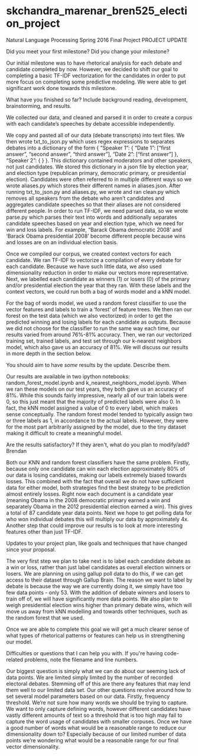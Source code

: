 # skchandra_marenar_bren525_election_project
Natural Language Processing Spring 2016 Final Project
PROJECT UPDATE

Did you meet your first milestone? Did you change your milestone?

Our initial milestone was to have rhetorical analysis for each debate and candidate completed by now. However, we decided to shift our goal to completing a basic TF-IDF vectorization for the candidates in order to put more focus on completing some predictive modeling. We were able to get significant work done towards this milestone. 

What have you finished so far? Include background reading, development, brainstorming, and results.

We collected our data, and cleaned and parsed it in order to create a corpus with each candidate’s speeches by debate accessible independently. 

We copy and pasted all of our data (debate transcripts) into text files. We then wrote txt_to_json.py which uses regex expressions to separates debates into a dictionary of the form { “Speaker 1”: { “Date 1”: [“first answer”, “second answer”, “third answer”], “Date 2”: [“first answer”] }, “Speaker 2”: { } }. This dictionary contained moderators and other speakers, not just candidates. We stored this dictionary in a json file by election year, and election type (republican primary, democratic primary, or presidential election). Candidates were often referred to in multiple different ways so we wrote aliases.py which stores their different names in aliases.json. After running txt_to_json.py and aliases.py, we wrote and ran clean.py which removes all speakers from the debate who aren’t candidates and aggregates candidate speeches so that their aliases are not considered different people. In order to run TF-IDF, we need parsed data, so we wrote parse.py which parses their text into words and additionally separates candidate speeches based on year and election type, which we need for win and loss labels. For example, “Barack Obama democratic 2008’ and ‘Barack Obama presidential 2008’ become different people because wins and losses are on an individual election basis.

Once we compiled our corpus, we created context vectors for each candidate. We ran TF-IDF to vectorize a compilation of every debate for each candidate. Because we have such little data, we also used dimensionality reduction in order to make our vectors more representative. Next, we labelled each candidate as winners (1) or losers (0) of the primary and/or presidential election the year that they ran. With these labels and the context vectors, we could run both a bag of words model and a kNN model. 

For the bag of words model, we used a random forest classifier to use the vector features and labels to train a ‘forest’ of feature trees. We then ran our forest on the test data (which we also vectorized) in order to get the predicted winning and losing labels for each candidate as outputs. Because we did not choose for the classifier to run the same way each time, our results varied from around 76%-81% accuracy. Then, we ran our vectorized training set, trained labels, and test set through our k-nearest neighbors model, which also gave us an accuracy of 81%. We will discuss our results in more depth in the section below. 

You should aim to have *some* results by the update. Describe them. 

Our results are available in two ipython notebooks: random_forest_model.ipynb and k_nearest_neighbors_model.ipynb. When we ran these models on our test years, they both gave us an accuracy of 81%. While this sounds fairly impressive, nearly all of our train labels were 0, so this just meant that the majority of predicted labels were also 0. In fact, the kNN model assigned a value of 0 to every label, which makes sense conceptually. The random forest model tended to typically assign two or three labels as 1, in accordance to the actual labels. However, they were for the most part arbitrarily assigned by the model, due to the tiny dataset making it difficult to create a meaningful model. 

Are the results satisfactory? If they aren't, what do you plan to modify/add? Brendan

Both our KNN and random forest classifiers have the same problem. Firstly, because only one candidate can win each election approximately 80% of our data is losing candidates, making our labels extremely biased towards losses. This combined with the fact that overall we do not have sufficient data for either model, both strategies find the best strategy to be prediction almost entirely losses.
Right now each document is a candidate year (meaning Obama in the 2008 democratic primary earned a win and separately Obama in the 2012 presidential election earned a win). This gives a total of 87 candidate year data points. Next we hope to get polling data for who won individual debates this will multiply our data by approximately 4x. Another step that could improve our results is to look at more interesting features other than just TF-IDF.

Updates to your project plan, like goals and techniques that have changed since your proposal. 

The very first step we plan to take next is to label each candidate debate as a win or loss, rather than just label candidates as overall election winners or losers. We are planning on using gallup poll data to do this, if we can get access to their dataset through Gallup Brain. The reason we want to label by debate is because the way we are currently doing it, we simply have too few data points - only 53. With the addition of debate winners and losers to train off of, we will have significantly more data points. We also plan to weigh presidential election wins higher than primary debate wins, which will move us away from kNN modelling and towards other techniques, such as the random forest that we used. 

Once we are able to complete this goal we will get a much clearer sense of what types of rhetorical patterns or features can help us in strengthening our model. 

Difficulties or questions that I can help you with. If you're having code-related problems, note the filename and line numbers.

Our biggest question is simply what we can do about our seeming lack of data points. We are limited simply limited by the number of recorded electoral debates. Stemming off of this are there any features that may lend them well to our limited data set. 
Our other questions revolve around how to set several model parameters based on our data. Firstly, frequency threshold. We’re not sure how many words we should be trying to capture. We want to only capture defining words, however different candidates have vastly different amounts of text so a threshold that is too high may fail to capture the word usage of candidates with smaller corpuses. Once we have a good number of words what would be a reasonable range to reduce our dimensionality down to? Especially because of our limited number of data points we’re wondering what would be a reasonable range for our final vector dimensionality.